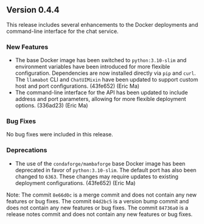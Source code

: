 ## Version 0.4.4

This release includes several enhancements to the Docker deployments and command-line interface for the chat service.

### New Features

- The base Docker image has been switched to `python:3.10-slim` and environment variables have been introduced for more flexible configuration. Dependencies are now installed directly via `pip` and `curl`. The `llamabot` CLI and `ChatUIMixin` have been updated to support custom host and port configurations. (43fe652) (Eric Ma)
- The command-line interface for the API has been updated to include address and port parameters, allowing for more flexible deployment options. (336ad23) (Eric Ma)

### Bug Fixes

No bug fixes were included in this release.

### Deprecations

- The use of the `condaforge/mambaforge` base Docker image has been deprecated in favor of `python:3.10-slim`. The default port has also been changed to `6363`. These changes may require updates to existing deployment configurations. (43fe652) (Eric Ma)

Note: The commit `8e66d0c` is a merge commit and does not contain any new features or bug fixes. The commit `04d2bc5` is a version bump commit and does not contain any new features or bug fixes. The commit `84736a0` is a release notes commit and does not contain any new features or bug fixes.
